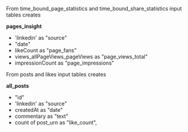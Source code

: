 From time_bound_page_statistics and time_bound_share_statistics input tables creates

**pages_insight**
- 'linkedin' as "source"
- "date"
- likeCount as "page_fans"
- views_allPageViews_pageViews as "page_views_total"
- impressionCount as "page_impressions"



From posts and likes input tables creates

**all_posts**
- "id"
- 'linkedin' as "source"
- createdAt as "date"
- commentary as "text"
- count of post_urn as "like_count",
